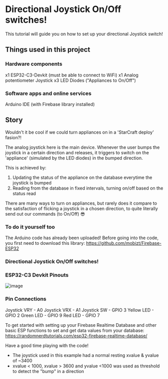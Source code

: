 # Directional Joystick On/Off switches!
This tutorial will guide you on how to set up your directional Joystick switch!

## Things used in this project
### Hardware components
x1 ESP32-C3-Devkit (must be able to connect to WiFi)
x1 Analog potentiometer Joystick
x3 LED Diodes ("Appliances to On/Off")
### Software apps and online services
Arduino IDE (with Firebase library installed)

## Story
Wouldn't it be cool if we could turn appliances on in a 'StarCraft deploy' fasion?!

The analog joystick here is the main device. Whenever the user bumps the joystick in a certain direction and releases, it triggers to switch on the 'appliance' (simulated by the LED diodes) in the bumped direction.

This is achieved by:
1) Updating the status of the appliance on the database everytime the joystick is bumped
2) Reading from the database in fixed intervals, turning on/off based on the status read

There are many ways to turn on appliances, but rarely does it compare to the satisfaction of flicking a joystick in a chosen direction, to quite literally send out our commands (to On/Off) 😎

### To do it yourself too
The Arduino code has already been uploaded! 
Before going into the code, you first need to download this library: https://github.com/mobizt/Firebase-ESP32
### Directional Joystick On/Off switches!
 
### ESP32-C3 Devkit Pinouts
![image](https://github.com/ChenYirongSUTD/IOT_Yirong_JoystickSwitch/assets/130292439/cf954921-a9ab-405a-8efd-f4777e6f6ae4)

### Pin Connections
Joystick VRY - A0
Joystick VRX - A1
Joystick SW - GPIO 3
Yellow LED - GPIO 2
Green LED - GPIO 9
Red LED - GPIO 7

To get started with setting up your Firebase Realtime Database and other basic ESP functions to set and get data values from your database:
https://randomnerdtutorials.com/esp32-firebase-realtime-database/

Have a good time playing with the code!
* The joystick used in this example had a normal resting xvalue & yvalue of ~3400
* xvalue < 1000, xvalue > 3600 and yvalue <1000 was used as threshold to detect the "bump" in a direction
